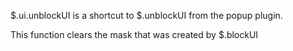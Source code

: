 $.ui.unblockUI is a shortcut to $.unblockUI from the popup plugin.

This function clears the mask that was created by $.blockUI